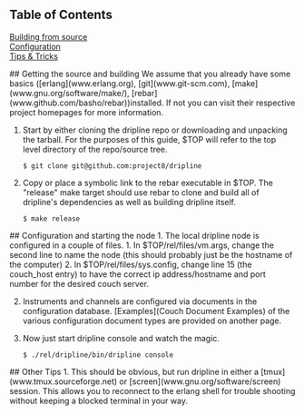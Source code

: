 ## Table of Contents   
[Building from source](#build)  
[Configuration](#config)  
[Tips & Tricks](#tips)  

<a name="build"/>
## Getting the source and building
We assume that you already have some basics ([erlang](www.erlang.org), [git](www.git-scm.com), [make](www.gnu.org/software/make/), [rebar](www.github.com/basho/rebar))installed. If not you can visit their respective project homepages for more information.

1. Start by either cloning the dripline repo or downloading and unpacking the tarball. For the purposes of this guide, $TOP will refer to the top level directory of the repo/source tree.

    ```shell
    $ git clone git@github.com:project8/dripline
    ```

2. Copy or place a symbolic link to the rebar executable in $TOP. The "release" make target should use rebar to clone and build all of dripline's dependencies as well as building dripline itself.

    ```shell
    $ make release
    ```

<a name="config"/>
## Configuration and starting the node
1. The local dripline node is configured in a couple of files.
    1. In $TOP/rel/files/vm.args, change the second line to name the node (this should probably just be the hostname of the computer)
    2. In $TOP/rel/files/sys.config, change line 15 (the couch_host entry) to have the correct ip address/hostname and port number for the desired couch server.

2. Instruments and channels are configured via documents in the configuration database. [Examples](Couch Document Examples) of the various configuration document types are provided on another page.

3. Now just start dripline console and watch the magic.

    ```shell
    $ ./rel/dripline/bin/dripline console
    ```

<a name="tips"/>
## Other Tips
1. This should be obvious, but run dripline in either a [tmux](www.tmux.sourceforge.net) or [screen](www.gnu.org/software/screen) session. This allows you to reconnect to the erlang shell for trouble shooting without keeping a blocked terminal in your way.